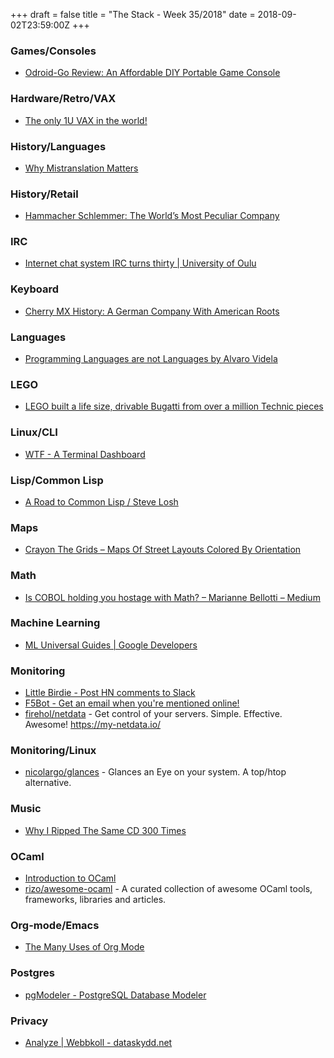 +++
draft = false
title = "The Stack - Week 35/2018"
date = 2018-09-02T23:59:00Z
+++



### Games/Consoles

 - [Odroid-Go Review: An Affordable DIY Portable Game Console][Odroidgoreviewanaffordablediyp795]

[Odroidgoreviewanaffordablediyp795]: https://www.electromaker.io/blog/article/odroid-go-review-a-neat-affordable-diy-portable-game-console



### Hardware/Retro/VAX

 - [The only 1U VAX in the world!][Theonly1uvaxintheworldretrobat404]

[Theonly1uvaxintheworldretrobat404]: https://www.reddit.com/r/retrobattlestations/comments/90d7vo/the_only_1u_vax_in_the_world/



### History/Languages

 - [Why Mistranslation Matters][Opinionwhymistranslationmatter279]

[Opinionwhymistranslationmatter279]: https://www.nytimes.com/2018/07/28/opinion/sunday/why-mistranslation-matters.html



### History/Retail

 - [Hammacher Schlemmer: The World’s Most Peculiar Company][Hammacherschlemmertheworldsmos320]

[Hammacherschlemmertheworldsmos320]: http://www.chicagomag.com/Chicago-Magazine/August-2018/Hammacher-Schlemmer/



### IRC

 - [Internet chat system IRC turns thirty | University of Oulu][Internetchatsystemircturnsthir413]

[Internetchatsystemircturnsthir413]: http://www.oulu.fi/university/node/54247



### Keyboard

 - [Cherry MX History: A German Company With American Roots][Cherrymxhistoryagermancompanyw926]

[Cherrymxhistoryagermancompanyw926]: https://tedium.co/2018/07/19/cherry-mx-keyboard-history/



### Languages

 - [Programming Languages are not Languages by Alvaro Videla][Programminglanguagesarenotlang963]

[Programminglanguagesarenotlang963]: https://medium.com/@old_sound/programming-languages-are-not-languages-c6f161a78c44



### LEGO

 - [LEGO built a life size, drivable Bugatti from over a million Technic pieces][Legobuiltalifesizedrivablebuga958]

[Legobuiltalifesizedrivablebuga958]: https://techcrunch.com/2018/08/30/lego-built-a-life-size-drivable-bugatti-from-over-a-million-technic-pieces/



### Linux/CLI

 - [WTF - A Terminal Dashboard][Wtfaterminaldashboard840]

[Wtfaterminaldashboard840]: https://wtfutil.com/



### Lisp/Common Lisp

 - [A Road to Common Lisp / Steve Losh][Aroadtocommonlispstevelosh234]

[Aroadtocommonlispstevelosh234]: http://stevelosh.com/blog/2018/08/a-road-to-common-lisp/



### Maps

 - [Crayon The Grids – Maps Of Street Layouts Colored By Orientation][Crayonthegridsmapsofstreetlayo153]

[Crayonthegridsmapsofstreetlayo153]: http://www.datapointed.net/2014/10/maps-of-street-grids-by-orientation/



### Math

 - [Is COBOL holding you hostage with Math? – Marianne Bellotti – Medium][Iscobolholdingyouhostagewithma374]

[Iscobolholdingyouhostagewithma374]: https://medium.com/@bellmar/is-cobol-holding-you-hostage-with-math-5498c0eb428b



### Machine Learning

 - [ML Universal Guides | Google Developers][Mluniversalguidesgoogledevelop520]

[Mluniversalguidesgoogledevelop520]: https://developers.google.com/machine-learning/guides/



### Monitoring

 - [Little Birdie - Post HN comments to Slack][Littlebirdieposthncommentstosl476]
 - [F5Bot - Get an email when you're mentioned online!][F5botgetanemailwhenyourementio989]
 - [firehol/netdata][Githubfireholnetdatagetcontrol139] - Get control of your servers. Simple. Effective. Awesome! https://my-netdata.io/

[Littlebirdieposthncommentstosl476]: https://littlebirdie.io/
[F5botgetanemailwhenyourementio989]: https://f5bot.com/
[Githubfireholnetdatagetcontrol139]: https://github.com/firehol/netdata



### Monitoring/Linux

 - [nicolargo/glances][Nicolargoglancesglancesaneyeon435] - Glances an Eye on your system. A top/htop alternative.

[Nicolargoglancesglancesaneyeon435]: https://github.com/nicolargo/glances



### Music

 - [Why I Ripped The Same CD 300 Times][Whyirippedthesamecd300times228]

[Whyirippedthesamecd300times228]: https://john-millikin.com/%F0%9F%A4%94/why-i-ripped-the-same-cd-300-times



### OCaml

 - [Introduction to OCaml][Introductiontoocaml192]
 - [rizo/awesome-ocaml][Rizoawesomeocamlacuratedcollec122] - A curated collection of awesome OCaml tools, frameworks, libraries and articles.

[Introductiontoocaml192]: https://blog.baturin.org/introduction-to-ocaml.html
[Rizoawesomeocamlacuratedcollec122]: https://github.com/rizo/awesome-ocaml



### Org-mode/Emacs

 - [The Many Uses of Org Mode][Themanyusesoforgmode515]

[Themanyusesoforgmode515]: https://robots.thoughtbot.com/the-many-uses-of-org-mode




### Postgres

 - [pgModeler - PostgreSQL Database Modeler][Pgmodelerpostgresqldatabasemod508]

[Pgmodelerpostgresqldatabasemod508]: https://pgmodeler.io/



### Privacy

 - [Analyze | Webbkoll - dataskydd.net][Analyzewebbkolldataskyddnet338]

[Analyzewebbkolldataskyddnet338]: https://webbkoll.dataskydd.net/en/
